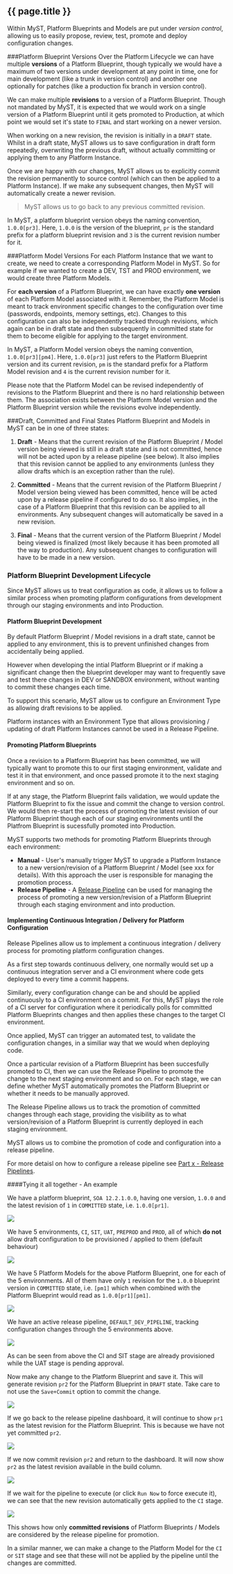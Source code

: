 ## {{ page.title }}
Within MyST, Platform Blueprints and Models are put under *version control*, allowing us to easily propose, review, test, promote and deploy configuration changes. 

###Platform Blueprint Versions
Over the Platform Lifecycle we can have multiple **versions** of a Platform Blueprint, though typically we would have a maximum of two versions under development at any point in time, one for main development (like a trunk in version control) and another one optionally for patches (like a production fix branch in version control).

We can make multiple **revisions** to a version of a Platform Blueprint. Though not mandated by MyST, it is expected that we would work on a single version of a Platform Blueprint until it gets promoted to Production, at which point we would set it's state to `FINAL` and start working on a newer version.

When working on a new revision, the revision is initially in a `DRAFT` state. Whilst in a draft state, MyST allows us to save configuration in draft form repeatedly, overwriting the previous draft, without actually committing or applying them to any Platform Instance. 

Once we are happy with our changes, MyST allows us to explicitly commit the revision permanently to source control (which can then be applied to a Platform Instance). If we make any subsequent changes, then MyST will automatically create a newer revision.

> MyST allows us to go back to any previous committed revision.

In MyST, a platform blueprint version obeys the naming convention, `1.0.0[pr3]`. Here, `1.0.0` is the version of the blueprint, `pr` is the standard prefix for a platform blueprint revision and `3` is the current revision number for it.

###Platform Model Versions
For each Platform Instance that we want to create, we need to create a corresponding Platform Model in MyST. So for example if we wanted to create a DEV, TST and PROD environment, we would create three Platform Models.

For **each version** of a Platform Blueprint, we can have exactly **one version** of each Platform Model associated with it. Remember, the Platform Model is meant to track environment specific changes to the configuration over time (passwords, endpoints, memory settings, etc). Changes to this configuration can also be independently tracked through revisions, which again can be in draft state and then subsequently in committed state for them to become eligible for applying to the target environment.

In MyST, a Platform Model version obeys the naming convention, `1.0.0[pr3][pm4]`. Here, `1.0.0[pr3]` just refers to the Platform Blueprint version and its current revision, `pm` is the standard prefix for a Platform Model revision and `4` is the current revision number for it.

Please note that the Platform Model can be revised independently of revisions to the Platform Blueprint and there is no hard relationship between them. The association exists between the Platform Model version and the Platform Blueprint version while the revisions evolve independently.

###Draft, Committed and Final States
Platform Blueprint and Models in MyST can be in one of three states:

1. **Draft** - Means that the current revision of the Platform Blueprint / Model version being viewed is still in a draft state and is not committed, hence will not be acted upon by a release pipeline (see below). It also implies that this revision cannot be applied to any environments (unless they allow drafts which is an exception rather than the rule).

2. **Committed** - Means that the current revision of the Platform Blueprint / Model version being viewed has been committed, hence will be acted upon by a release pipeline if configured to do so. It also implies, in the case of a Platform Blueprint that this revision can be applied to all environments. Any subsequent changes will automatically be saved in a new revision.

3. **Final** - Means that the current version of the Platform Blueprint / Model being viewed is finalized (most likely because it has been promoted all the way to production). Any subsequent changes to configuration will have to be made in a new version.

### Platform Blueprint Development Lifecycle
Since MyST allows us to treat configuration as code, it allows us to follow a similar process when promoting platform configurations from development through our staging environments and into Production.

####  Platform Blueprint Development
By default Platform Blueprint / Model revisions in a draft state, cannot be applied to any environment, this is to prevent unfinished changes from accidentally being applied. 

However when developing the intial Platform Blueprint or if making a significant change then the blueprint developer may want to frequently save and test there changes in DEV or SANDBOX environment, without wanting to commit these changes each time.

To support this scenario, MyST allow us to configure an Environment Type as allowing draft revisions to be applied.

Platform instances with an Environment Type that allows provisioning / updating of draft Platform Instances cannot be used in a Release Pipeline.

#### Promoting Platform Blueprints
Once a revision to a Platform Blueprint has been committed, we will typically want to promote this to our first staging environment, validate and test it in that environment, and once passed promote it to the next staging environment and so on.

If at any stage, the Platform Blueprint fails validation, we would update the Platform Blueprint to fix the issue and commit the change to version control. We would then re-start the process of promoting the latest revision of our Platform Blueprint though each of our staging environments until the Platfrom Blueprint is sucessfully promoted into Production.

MyST supports two methods for promoting Platform Blueprints through each environment:
* **Manual** - User's manually trigger MyST to upgrade a Platform Instance to a new version/revision of a Platform Blueprint / Model (see xxx for details). With this approach the user is responsible for managing the promotion process.
* **Release Pipeline** - A [Release Pipeline](tbc) can be used for managing the process of promoting a new version/revision of a Platform Blueprint through each staging environment and into production.

#### Implementing Continuous Integration / Delivery for Platform Configuration
Release Pipelines allow us to implement a continuous integration / delivery process for promoting platform configuration changes.

As a first step towards continuous delivery, one normally would set up a continuous integration server and a CI environment where code gets deployed to every time a commit happens. 

Similarly, every configuration change can be and should be applied continuously to a CI environment on a commit. For this, MyST plays the role of a CI server for configuration where it periodically polls for committed Platform Blueprints changes and then applies these changes to the target CI environment.

Once applied, MyST can trigger an automated test, to validate the configuration changes, in a similiar way that we would when deploying code. 

Once a particular revision of a Platform Blueprint has been succesfully promoted to CI, then we can use the Release Pipeline to promote the change to the next staging environment and so on. For each stage, we can define whether MyST automatically promotes the Platform Blueprint or whether it needs to be manually approved. 

The Release Pipeline allows us to track the promotion of committed changes through each stage, providing the visibility as to what version/revision of a Platform Blueprint is currently deployed in each staging environment.

MyST allows us to combine the promotion of code and configuration into a release pipeline. 

For more detaisl on how to configure a release pipeline see [Part x - Release Pipelines](tbc).

####Tying it all together - An example

We have a platform blueprint, `SOA 12.2.1.0.0`, having one version, `1.0.0` and the latest revision of `1` in `COMMITTED` state, i.e. `1.0.0[pr1]`.

![](img/example-step1.png)

We have 5 environments, `CI`, `SIT`, `UAT`, `PREPROD` and `PROD`, all of which **do not** allow draft configuration to be provisioned / applied to them (default behaviour)

![](img/example-step2.png)

We have 5 Platform Models for the above Platform Blueprint, one for each of the 5 environments. All of them have only `1` revision for the `1.0.0` blueprint version in `COMMITTED` state, i.e. `[pm1]` which when combined with the Platform Blueprint would read as `1.0.0[pr1][pm1]`.

![](img/example-step3.png)

We have an active release pipeline, `DEFAULT_DEV_PIPELINE`, tracking configuration changes through the 5 environments above.

![](img/example-step4.png)

As can be seen from above the CI and SIT stage are already provisioned while the UAT stage is pending approval.

Now make any change to the Platform Blueprint and save it. This will generate revision `pr2` for the Platform Blueprint in `DRAFT` state. Take care to not use the `Save+Commit` option to commit the change.

![](img/example-step5.png)

If we go back to the release pipeline dashboard, it will continue to show `pr1` as the latest revision for the Platform Blueprint. This is because we have not yet committed `pr2`.

![](img/example-step6.png)

If we now commit revision `pr2` and return to the dashboard. It will now show `pr2` as the latest revision available in the build column.

![](img/example-step7.png)

If we wait for the pipeline to execute (or click `Run Now` to force execute it), we can see that the new revision automatically gets applied to the `CI` stage.

![](img/example-step9.png)

This shows how only **committed revisions** of Platform Blueprints / Models are considered by the release pipeline for promotion.

In a similar manner, we can make a change to the Platform Model for the `CI` or `SIT` stage and see that these will not be applied by the pipeline until the changes are committed.



